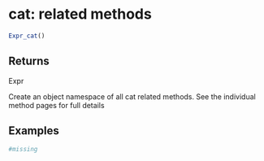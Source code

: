 # cat: related methods

```r
Expr_cat()
```

## Returns

Expr

Create an object namespace of all cat related methods. See the individual method pages for full details

## Examples

```r
#missing
```
